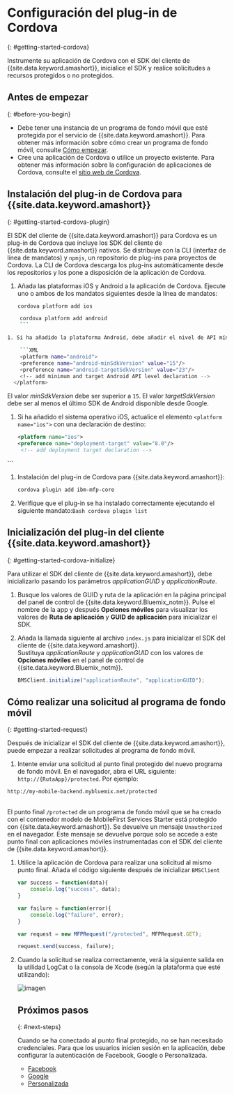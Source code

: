 # Configuración del plug-in de Cordova
{: #getting-started-cordova}

Instrumente su aplicación de Cordova con el SDK del cliente de {{site.data.keyword.amashort}}, inicialice el SDK y realice solicitudes a recursos protegidos o no protegidos. 

## Antes de empezar
{: #before-you-begin}
* Debe tener una instancia de un programa de fondo móvil que esté protegida por el servicio de {{site.data.keyword.amashort}}. Para obtener más información sobre cómo crear un programa de fondo móvil, consulte [Cómo empezar](getting-started.html).
* Cree una aplicación de Cordova o utilice un proyecto existente. Para obtener más información sobre la configuración de aplicaciones de Cordova, consulte el [sitio web de Cordova](https://cordova.apache.org/).


## Instalación del plug-in de Cordova para {{site.data.keyword.amashort}}
{: #getting-started-cordova-plugin}

El SDK del cliente de {{site.data.keyword.amashort}} para Cordova es un plug-in de Cordova que incluye los SDK del cliente de {{site.data.keyword.amashort}} nativos. Se distribuye con la CLI (interfaz de línea de mandatos) y `npmjs`, un repositorio de plug-ins para proyectos de Cordova. La CLI de Cordova descarga los plug-ins automáticamente desde los repositorios y los pone a disposición de la aplicación de Cordova. 


1. Añada las plataformas iOS y Android a la aplicación de Cordova. Ejecute uno o ambos de los mandatos siguientes desde la línea de mandatos:

	```Bash
	cordova platform add ios
	```
```Bash
	cordova platform add android
	```

1. Si ha añadido la plataforma Android, debe añadir el nivel de API mínimo admitido al archivo `config.xml` de la aplicación de Cordova. Abra el archivo `config.xml` y añada la línea siguiente al elemento `<platform name="android">`:

	```XML
	<platform name="android">  
  	<preference name="android-minSdkVersion" value="15"/>
  	<preference name="android-targetSdkVersion" value="23"/>
  	<!-- add minimum and target Android API level declaration -->
  </platform>
```
El valor *minSdkVersion* debe ser superior a `15`. El valor *targetSdkVersion* debe ser al menos el último SDK de Android disponible desde Google.

1. Si ha añadido el sistema operativo iOS, actualice el elemento `<platform name="ios">` con una declaración de destino: 

	```XML
	<platform name="ios">
    <preference name="deployment-target" value="8.0"/>
     <!-- add deployment target declaration -->
  </platform>
```

1. Instalación del plug-in de Cordova para {{site.data.keyword.amashort}}:

 	```Bash
	cordova plugin add ibm-mfp-core
	```

1. Verifique que el plug-in se ha instalado correctamente ejecutando el siguiente mandato:```Bash
     cordova plugin list
		 ```

## Inicialización del plug-in del cliente {{site.data.keyword.amashort}}
{: #getting-started-cordova-initialize}

Para utilizar el SDK del cliente de {{site.data.keyword.amashort}}, debe inicializarlo pasando los parámetros *applicationGUID* y *applicationRoute*. 

1. Busque los valores de GUID y ruta de la aplicación en la página principal del panel de control de {{site.data.keyword.Bluemix_notm}}. Pulse el nombre de la app y después **Opciones móviles** para visualizar los valores de **Ruta de aplicación** y **GUID de aplicación** para inicializar el SDK. 

3. Añada la llamada siguiente al archivo `index.js` para inicializar el SDK del cliente de {{site.data.keyword.amashort}}. <br/>
Sustituya *applicationRoute* y *applicationGUID* con los valores de **Opciones móviles** en el panel de control de {{site.data.keyword.Bluemix_notm}}. 

	```JavaScript
	BMSClient.initialize("applicationRoute", "applicationGUID");
	```



## Cómo realizar una solicitud al programa de fondo móvil
{: #getting-started-request}

Después de inicializar el SDK del cliente de {{site.data.keyword.amashort}}, puede empezar a realizar solicitudes al programa de fondo móvil.

1. Intente enviar una solicitud al punto final protegido del nuevo programa de fondo móvil. En el navegador, abra el URL siguiente: `http://{RutaApp}/protected`.
Por ejemplo:
```
http://my-mobile-backend.mybluemix.net/protected
```
<br/>El punto final `/protected` de un programa de fondo móvil que se ha creado con el contenedor modelo de MobileFirst Services Starter está protegido con {{site.data.keyword.amashort}}. Se devuelve un mensaje `Unauthorized` en el navegador. Este mensaje se devuelve porque solo se accede a este punto final con aplicaciones móviles instrumentadas con el SDK del cliente de {{site.data.keyword.amashort}}.
1. Utilice la aplicación de Cordova para realizar una solicitud al mismo punto final. Añada el código siguiente después de inicializar `BMSClient`

	```JavaScript
	var success = function(data){
		console.log("success", data);
	}

	var failure = function(error){
		console.log("failure", error);
	}

	var request = new MFPRequest("/protected", MFPRequest.GET);

	request.send(success, failure);
	```

1. Cuando la solicitud se realiza correctamente, verá la siguiente salida en la utilidad LogCat o la consola de Xcode (según la plataforma que esté utilizando):

	![imagen](images/getting-started-android-success.png)

	## Próximos pasos
	{: #next-steps}

	Cuando se ha conectado al punto final protegido, no se han necesitado credenciales. Para que los usuarios inicien sesión en la aplicación, debe configurar la autenticación de Facebook, Google o Personalizada.
	* [Facebook](facebook-auth-cordova.html)
	* [Google](google-auth-cordova.html)
	* [Personalizada](custom-auth-cordova.html)
